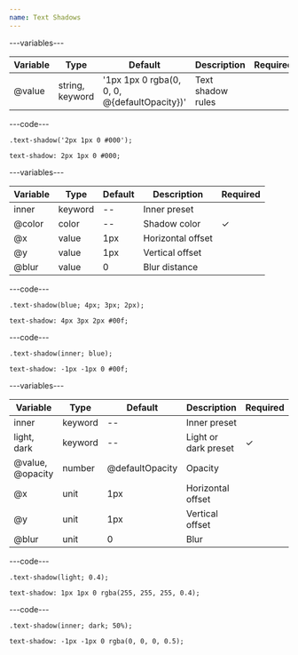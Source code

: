 ```yaml
---
name: Text Shadows
---
```


---variables---

| Variable | Type | Default | Description | Required |
| -- | -- | -- | -- | -- |
| @value | string, keyword | '1px 1px 0 rgba(0, 0, 0, @{defaultOpacity})' | Text shadow rules ||

---code---

```less
.text-shadow('2px 1px 0 #000');
```

```less
text-shadow: 2px 1px 0 #000;
```

---variables---

| Variable | Type | Default | Description | Required |
| -- | -- | -- | -- | -- |
| inner | keyword | -- | Inner preset ||
| @color | color | -- | Shadow color | ✓ |
| @x | value | 1px | Horizontal offset ||
| @y | value | 1px | Vertical offset ||
| @blur | value | 0 | Blur distance ||

---code---

```less
.text-shadow(blue; 4px; 3px; 2px);
```

```less
text-shadow: 4px 3px 2px #00f;
```

---code---

```less
.text-shadow(inner; blue);
```

```less
text-shadow: -1px -1px 0 #00f;
```

---variables---

| Variable | Type | Default | Description | Required |
| -- | -- | -- | -- | -- |
| inner | keyword | -- | Inner preset ||
| light, dark | keyword | -- | Light or dark preset | ✓ |
| @value, @opacity | number | @defaultOpacity | Opacity ||
| @x | unit | 1px | Horizontal offset ||
| @y | unit | 1px | Vertical offset ||
| @blur | unit | 0 | Blur ||

---code---

```less
.text-shadow(light; 0.4);
```

```less
text-shadow: 1px 1px 0 rgba(255, 255, 255, 0.4);
```

---code---

```less
.text-shadow(inner; dark; 50%);
```

```less
text-shadow: -1px -1px 0 rgba(0, 0, 0, 0.5);
```